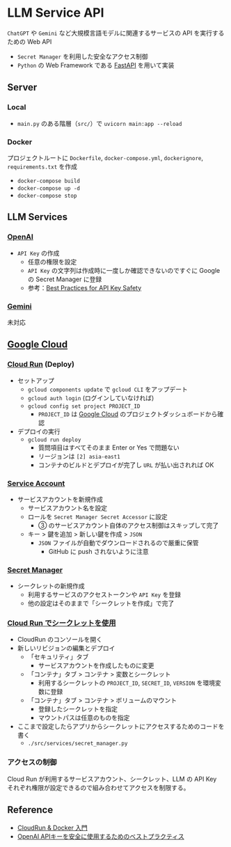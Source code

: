 # LLM Service API

`ChatGPT` や `Gemini` など大規模言語モデルに関連するサービスの API を実行するための Web API

- `Secret Manager` を利用した安全なアクセス制御
- `Python` の Web Framework である [FastAPI](https://fastapi.tiangolo.com/ja/) を用いて実装

## Server

### Local

- `main.py` のある階層（`src/`）で `uvicorn main:app --reload`

### Docker

プロジェクトルートに `Dockerfile`, `docker-compose.yml`, `dockerignore`, `requirements.txt` を作成

- `docker-compose build`
- `docker-compose up -d`
- `docker-compose stop`

## LLM Services

### [OpenAI](https://platform.openai.com/docs/overview)

- `API Key` の作成
    - 任意の権限を設定
    - `API Key` の文字列は作成時に一度しか確認できないのですぐに Google の Secret Manager に登録
    - 参考：[Best Practices for API Key Safety](https://help.openai.com/en/articles/5112595-best-practices-for-api-key-safety)

### [Gemini](https://gemini.google.com/)

未対応

## [Google Cloud](https://cloud.google.com/?hl=ja)

### [Cloud Run](https://cloud.google.com/run?hl=ja) (Deploy)

- セットアップ
    - `gcloud components update` で `gcloud CLI` をアップデート
    - `gcloud auth login` (ログインしていなければ)
    - `gcloud config set project PROJECT_ID`
        - `PROJECT_ID` は [Google Cloud]((https://cloud.google.com/?hl=ja)) のプロジェクトダッシュボードから確認
- デプロイの実行
    - `gcloud run deploy`
        - 質問項目はすべてそのまま Enter or Yes で問題ない
        - リージョンは `[2] asia-east1`
        - コンテナのビルドとデプロイが完了し `URL` が払い出されれば OK

### [Service Account](https://cloud.google.com/iam/docs/service-account-overview?hl=ja)

- サービスアカウントを新規作成
    - サービスアカウント名を設定
    - ロールを `Secret Manager Secret Accessor` に設定
        - ③ のサービスアカウント自体のアクセス制御はスキップして完了
    - キー > 鍵を追加 > 新しい鍵を作成 > `JSON`
        - `JSON` ファイルが自動でダウンロードされるので厳重に保管
            - GitHub に push されないように注意

### [Secret Manager](https://cloud.google.com/secret-manager?hl=ja)

- シークレットの新規作成
    - 利用するサービスのアクセストークンや `API Key` を登録
    - 他の設定はそのままで「シークレットを作成」で完了

### [Cloud Run でシークレットを使用](https://cloud.google.com/run/docs/configuring/secrets?hl=ja)

- CloudRun のコンソールを開く
- 新しいリビジョンの編集とデプロイ
    - 「セキュリティ」タブ
        - サービスアカウントを作成したものに変更
    - 「コンテナ」タブ > コンテナ > 変数とシークレット
        - 利用するシークレットの `PROJECT_ID`, `SECRET_ID`, `VERSION` を環境変数に登録
    - 「コンテナ」タブ > コンテナ > ボリュームのマウント
        - 登録したシークレットを指定
        - マウントパスは任意のものを指定
- ここまで設定したらアプリからシークレットにアクセスするためのコードを書く
    - `./src/services/secret_manager.py`

### アクセスの制御

Cloud Run が利用するサービスアカウント、シークレット、LLM の API Key　それぞれ権限が設定できるので組み合わせてアクセスを制限する。 

## Reference

- [CloudRun & Docker 入門](https://zenn.dev/kenken82/articles/cloudrun-docker-tutorial)
- [OpenAI APIキーを安全に使用するためのベストプラクティス](https://note.com/komzweb/n/n3392c290d7b8)
